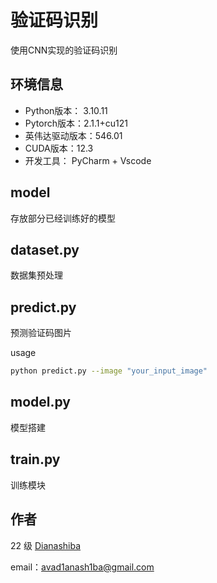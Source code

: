 # 验证码识别
使用CNN实现的验证码识别
## 环境信息

* Python版本： 3.10.11
* Pytorch版本：2.1.1+cu121
* 英伟达驱动版本：546.01
* CUDA版本：12.3
* 开发工具： PyCharm + Vscode

## model

存放部分已经训练好的模型

## dataset.py

数据集预处理

## predict.py

预测验证码图片

usage
```bash
python predict.py --image "your_input_image"
```

## model.py

模型搭建

## train.py

训练模块
## 作者

22 级 [Dianashiba](https://dianashiba.github.io/)

email：avad1anash1ba@gmail.com
